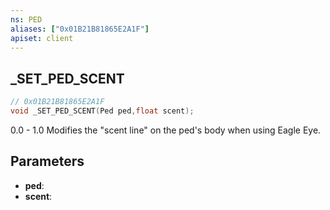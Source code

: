 ```yaml
---
ns: PED
aliases: ["0x01B21B81865E2A1F"]
apiset: client
---
```

## _SET_PED_SCENT

```c
// 0x01B21B81865E2A1F
void _SET_PED_SCENT(Ped ped,float scent);
```

0.0 - 1.0
Modifies the "scent line" on the ped's body when using Eagle Eye.

## Parameters
* **ped**:
* **scent**:



